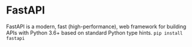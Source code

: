 # FastAPI
FastAPI is a modern, fast (high-performance), web framework for building APIs with Python 3.6+ based on standard Python type hints.
``` pip install fastapi ```
